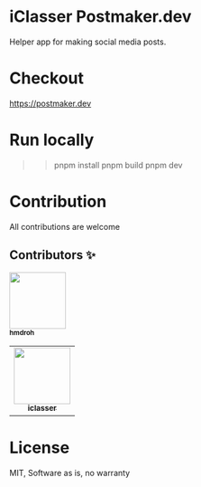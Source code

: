 # iClasser Postmaker.dev

Helper app for making social media posts.

# Checkout

https://postmaker.dev

# Run locally

> > pnpm install
> > pnpm build
> > pnpm dev

# Contribution

All contributions are welcome

## Contributors ✨

<table>
  <tr>
    <td align="center">
    <a href="https://github.com/iclasser">
        <img src="https://github.com/iclasser.png" width="100px;" alt=""/>
        <br />
        <sub><b>iclasser</b></sub>
    </a>
    </td>
    <a href="https://github.com/hmdroh">
        <img src="https://github.com/hmdroh.png" width="100px;" alt=""/>
        <br />
        <sub><b>hmdroh</b></sub>
    </a>
  </tr>
</table>

# License

MIT, Software as is, no warranty
